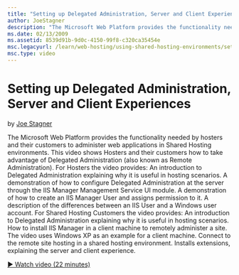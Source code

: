 ```yaml
---
title: "Setting up Delegated Administration, Server and Client Experiences"
author: JoeStagner
description: "The Microsoft Web Platform provides the functionality needed by hosters and their customers to administer web applications in Shared Hosting environments. Th..."
ms.date: 02/13/2009
ms.assetid: 8539d91b-9d0c-4150-99f8-c320ca35454e
msc.legacyurl: /learn/web-hosting/using-shared-hosting-environments/setting-up-delegated-administration-server-and-client-experiences
msc.type: video
---
```

Setting up Delegated Administration, Server and Client Experiences
====================
by [Joe Stagner](https://github.com/JoeStagner)

The Microsoft Web Platform provides the functionality needed by hosters and their customers to administer web applications in Shared Hosting environments. This video shows Hosters and their customers how to take advantage of Delegated Administration (also known as Remote Administration). For Hosters the video provides: An introduction to Delegated Administration explaining why it is useful in hosting scenarios. A demonstration of how to configure Delegated Administration at the server through the IIS Manager Management Service UI module. A demonstration of how to create an IIS Manager User and assigns permission to it. A description of the differences between an IIS User and a Windows user account. For Shared Hosting Customers the video provides: An introduction to Delegated Administration explaining why it is useful in hosting scenarios. How to install IIS Manager in a client machine to remotely administer a site. The video uses Windows XP as an example for a client machine. Connect to the remote site hosting in a shared hosting environment. Installs extensions, explaining the server and client experience.

[&#9654; Watch video (22 minutes)](https://channel9.msdn.com/Blogs/IIS-NET-Site-Videos/setting-up-delegated-administration-server-and-client-experiences)